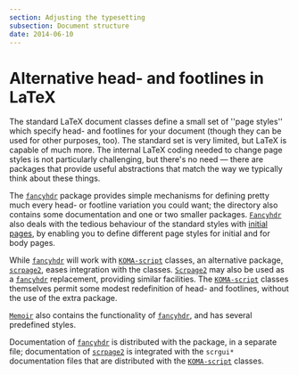 ```yaml
---
section: Adjusting the typesetting
subsection: Document structure
date: 2014-06-10
---
```


# Alternative head- and footlines in LaTeX

The standard LaTeX document classes define a small set of ''page
styles'' which specify head- and footlines for your document (though
they can be used for other purposes, too).  The standard set is very
limited, but LaTeX is capable of much more.  The internal
LaTeX coding needed to change page styles is not particularly
challenging, but there's no need&nbsp;&mdash; there are packages that provide
useful abstractions that match the way we typically think about these
things.

The [`fancyhdr`](https://ctan.org/pkg/fancyhdr) package provides
simple mechanisms for defining pretty much every head- or footline
variation you could want; the directory also contains some
documentation and one or two smaller packages.  [`Fancyhdr`](https://ctan.org/pkg/Fancyhdr) 
also deals with the tedious behaviour of the standard styles with
[initial pages](FAQ-nopageno.md), by enabling you to define
different page styles for initial and for body pages.

While [`fancyhdr`](https://ctan.org/pkg/fancyhdr) will work with [`KOMA-script`](https://ctan.org/pkg/KOMA-script) classes,
an alternative package, [`scrpage2`](https://ctan.org/pkg/scrpage2), eases integration with the
classes.  [`Scrpage2`](https://ctan.org/pkg/Scrpage2) may also be used as a [`fancyhdr`](https://ctan.org/pkg/fancyhdr)
replacement, providing similar facilities.  The [`KOMA-script`](https://ctan.org/pkg/KOMA-script)
classes themselves permit some modest redefinition of head- and
footlines, without the use of the extra package.

[`Memoir`](https://ctan.org/pkg/Memoir) also contains the functionality of [`fancyhdr`](https://ctan.org/pkg/fancyhdr),
and has several predefined styles.

Documentation of [`fancyhdr`](https://ctan.org/pkg/fancyhdr) is distributed with the package,
in a separate file; documentation of [`scrpage2`](https://ctan.org/pkg/scrpage2) is integrated
with the `scrgui*` documentation files that are distributed with
the [`KOMA-script`](https://ctan.org/pkg/KOMA-script) classes.

